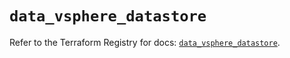 # `data_vsphere_datastore`

Refer to the Terraform Registry for docs: [`data_vsphere_datastore`](https://registry.terraform.io/providers/vmware/vsphere/2.13.0/docs/data-sources/datastore).
